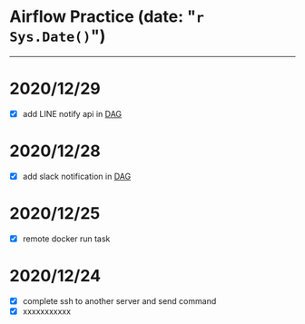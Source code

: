 # Airflow Practice (date: "`r Sys.Date()`")
---
# 2020/12/29
- [x] add LINE notify api in [DAG](dags/foodpanda.py)

# 2020/12/28
- [x] add slack notification in [DAG](dags/foodpanda.py)

# 2020/12/25
- [x] remote docker run task
# 2020/12/24
- [x] complete ssh to another server and send command 
- [x] xxxxxxxxxxx
